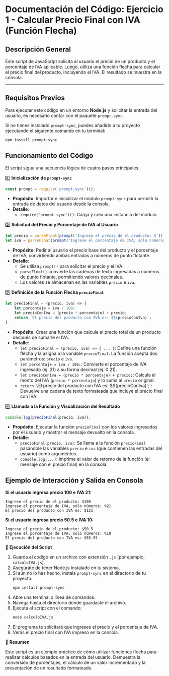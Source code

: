 # Documentación del Código: Ejercicio 1 - Calcular Precio Final con IVA (Función Flecha)

## Descripción General

Este script de JavaScript solicita al usuario el precio de un producto y el porcentaje de IVA aplicable. Luego, utiliza una función flecha para calcular el precio final del producto, incluyendo el IVA. El resultado se muestra en la consola.

---

## Requisitos Previos

Para ejecutar este código en un entorno **Node.js** y solicitar la entrada del usuario, es necesario contar con el paquete `prompt-sync`.

Si no tienes instalado `prompt-sync`, puedes añadirlo a tu proyecto ejecutando el siguiente comando en tu terminal:

```bash
npm install prompt-sync
```

## Funcionamiento del Código

El script sigue una secuencia lógica de cuatro pasos principales:

1️⃣ **Inicialización de `prompt-sync`**

```js
const prompt = require('prompt-sync')();
```

*   **Propósito**: Importar e inicializar el módulo `prompt-sync` para permitir la entrada de datos del usuario desde la consola.
*   **Detalle**:
    *   `require('prompt-sync')()`: Carga y crea una instancia del módulo.

2️⃣ **Solicitud del Precio y Porcentaje de IVA al Usuario**

```js
let precio = parseFloat(prompt('Ingrese el precio de el producto: $'));
let iva = parseFloat(prompt('Ingrese el porcentaje de IVA, solo números: %'));
```

*   **Propósito**: Pedir al usuario el precio base del producto y el porcentaje de IVA, convirtiendo ambas entradas a números de punto flotante.
*   **Detalle**:
    *   Se utiliza `prompt()` para solicitar el precio y el IVA.
    *   `parseFloat()` convierte las cadenas de texto ingresadas a números de punto flotante, permitiendo valores decimales.
    *   Los valores se almacenan en las variables `precio` e `iva`.

3️⃣ **Definición de la Función Flecha `precioFinal`**

```js
let precioFinal = (precio, iva) => {
    let porcentaje = iva / 100;
    let precioConIva = (precio * porcentaje) + precio;
    return `El precio del producto con IVA es: $${precioConIva}`;
}
```

*   **Propósito**: Crear una función que calcule el precio total de un producto después de sumarle el IVA.
*   **Detalle**:
    *   `let precioFinal = (precio, iva) => { ... }`: Define una función flecha y la asigna a la variable `precioFinal`. La función acepta dos parámetros: `precio` e `iva`.
    *   `let porcentaje = iva / 100;`: Convierte el porcentaje de IVA ingresado (ej. 21) a su forma decimal (ej. 0.21).
    *   `let precioConIva = (precio * porcentaje) + precio;`: Calcula el monto del IVA (`precio * porcentaje`) y lo suma al `precio` original.
    *   `return \`El precio del producto con IVA es: $${precioConIva}\`;`: Devuelve una cadena de texto formateada que incluye el precio final con IVA.

4️⃣ **Llamada a la Función y Visualización del Resultado**

```js
console.log(precioFinal(precio, iva));
```

*   **Propósito**: Ejecutar la función `precioFinal` con los valores ingresados por el usuario y mostrar el mensaje devuelto en la consola.
*   **Detalle**:
    *   `precioFinal(precio, iva)`: Se llama a la función `precioFinal` pasándole las variables `precio` e `iva` (que contienen las entradas del usuario) como argumentos.
    *   `console.log(...)`: Imprime el valor de retorno de la función (el mensaje con el precio final) en la consola.

## Ejemplo de Interacción y Salida en Consola

**Si el usuario ingresa precio 100 e IVA 21:**
```
Ingrese el precio de el producto: $100
Ingrese el porcentaje de IVA, solo números: %21
El precio del producto con IVA es: $121
```

**Si el usuario ingresa precio 50.5 e IVA 10:**
```
Ingrese el precio de el producto: $50.5
Ingrese el porcentaje de IVA, solo números: %10
El precio del producto con IVA es: $55.55
```

🚀 **Ejecución del Script**

1.  Guarda el código en un archivo con extensión `.js` (por ejemplo, `calculoIVA.js`).
2.  Asegúrate de tener Node.js instalado en tu sistema.
3.  Si aún no lo has hecho, instala `prompt-sync` en el directorio de tu proyecto:
    ```bash
    npm install prompt-sync
    ```
4.  Abre una terminal o línea de comandos.
5.  Navega hasta el directorio donde guardaste el archivo.
6.  Ejecuta el script con el comando:
    ```bash
    node calculoIVA.js
    ```
7.  El programa te solicitará que ingreses el precio y el porcentaje de IVA.
8.  Verás el precio final con IVA impreso en la consola.

🏁 **Resumen**

Este script es un ejemplo práctico de cómo utilizar funciones flecha para realizar cálculos basados en la entrada del usuario. Demuestra la conversión de porcentajes, el cálculo de un valor incrementado y la presentación de un resultado formateado.